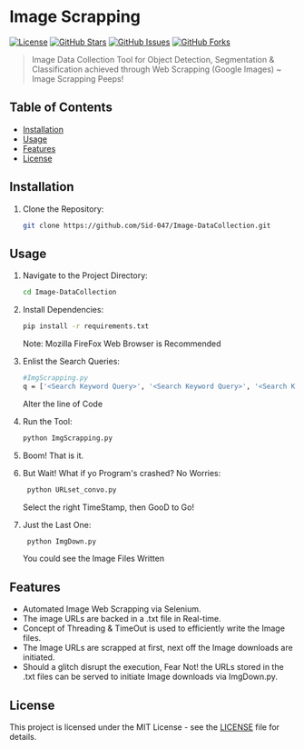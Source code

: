 # Image Scrapping

[![License](https://img.shields.io/badge/License-MIT-blue.svg)](https://opensource.org/licenses/MIT)
[![GitHub Stars](https://img.shields.io/github/stars/Sid-047/Image-DataCollection.svg)](https://github.com/Sid-047/Image-DataCollection/stargazers)
[![GitHub Issues](https://img.shields.io/github/issues/Sid-047/Image-DataCollection.svg)](https://github.com/Sid-047/Image-DataCollection/issues)
[![GitHub Forks](https://img.shields.io/github/forks/Sid-047/Image-DataCollection.svg)](https://github.com/Sid-047/Image-DataCollection/network/members)

> Image Data Collection Tool for Object Detection, Segmentation & Classification achieved through Web Scrapping (Google Images) ~ Image Scrapping Peeps!

## Table of Contents

- [Installation](#installation)
- [Usage](#usage)
- [Features](#features)
- [License](#license)

## Installation

1. Clone the Repository:
   ```sh
   git clone https://github.com/Sid-047/Image-DataCollection.git
   ```

## Usage

1. Navigate to the Project Directory:
    ```sh
    cd Image-DataCollection
    ```

2. Install Dependencies:
    ```sh
    pip install -r requirements.txt
    ```
    Note: Mozilla FireFox Web Browser is Recommended

3. Enlist the Search Queries:
    ```sh
    #ImgScrapping.py
    q = ['<Search Keyword Query>', '<Search Keyword Query>', '<Search Keyword Query>']
    ```
    Alter the line of Code
   
4. Run the Tool:
    ```sh
    python ImgScrapping.py
    ```

5. Boom! That is it.

6. But Wait! What if yo Program's crashed? No Worries:
   ```sh
    python URLset_convo.py
    ```
   Select the right TimeStamp, then GooD to Go!

7. Just the Last One:
   ```sh
    python ImgDown.py
    ```
   You could see the Image Files Written

## Features

- Automated Image Web Scrapping via Selenium.
- The image URLs are backed in a .txt file in Real-time.
- Concept of Threading & TimeOut is used to efficiently write the Image files.
- The Image URLs are scrapped at first, next off the Image downloads are initiated.
- Should a glitch disrupt the execution, Fear Not! the URLs stored in the .txt files can be served to initiate Image downloads via ImgDown.py.

## License

This project is licensed under the MIT License - see the [LICENSE](LICENSE) file for details.
